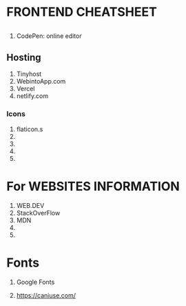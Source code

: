 <!-- @format -->

# FRONTEND CHEATSHEET

##

1. CodePen: online editor

## Hosting

1. Tinyhost
2. WebintoApp.com
3. Vercel
4. netlify.com

### Icons

1. flaticon.s
2.
3.
4.
5.

# For WEBSITES INFORMATION

1. WEB.DEV
2. StackOverFlow
3. MDN
4.
5.

# Fonts

1. Google Fonts

1. https://caniuse.com/
